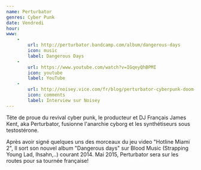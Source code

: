 ```yaml
---
name: Perturbator
genres: Cyber Punk
date: Vendredi
hour:
www:
    -
        url: http://perturbator.bandcamp.com/album/dangerous-days
        icon: music
        label: Dangerous Days
    -
        url: https://www.youtube.com/watch?v=IGqeyQhBPMI
        icon: youtube
        label: YouTube
    -
        url: http://noisey.vice.com/fr/blog/perturbator-cyberpunk-doom-wave-synth
        icon: comments
        label: Interview sur Noisey
---
```

Tête de proue du revival cyber punk, le producteur et DJ Français James Kent, aka Perturbator, fusionne l'anarchie cyborg et les synthétiseurs sous testostérone.

Après avoir signé quelques uns des morceaux du jeu video "Hotline Miami 2", Il sort son nouvel album "Dangerous days" sur Blood Music (Strapping Young Lad, Ihsahn,..) courant 2014. Mai 2015, Perturbator sera sur les routes pour sa tournée française!

